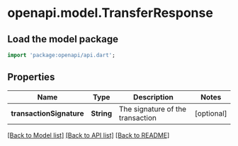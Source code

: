 # openapi.model.TransferResponse

## Load the model package
```dart
import 'package:openapi/api.dart';
```

## Properties
Name | Type | Description | Notes
------------ | ------------- | ------------- | -------------
**transactionSignature** | **String** | The signature of the transaction | [optional] 

[[Back to Model list]](../README.md#documentation-for-models) [[Back to API list]](../README.md#documentation-for-api-endpoints) [[Back to README]](../README.md)


